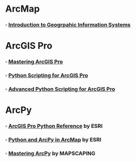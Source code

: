 # ArcMap

### $\square$ [Introduction to Geogrpahic Information Systems](https://www.amazon.com/Introduction-Geographic-Information-Systems-Kang-tsung/dp/1259929647)

# ArcGIS Pro

### $\square$ [Mastering ArcGIS Pro](https://www.mheducation.com/highered/product/mastering-arcgis-pro-price/M9781264091201.html)

### $\square$ [Python Scripting for ArcGIS Pro]( https://www.esri.com/en-us/esri-press/browse/python-scripting-for-arcgis-pro)

### $\square$ [Advanced Python Scripting for ArcGIS Pro](https://www.esri.com/en-us/esri-press/browse/advanced-python-scripting-for-arcgis-pro)

# ArcPy

### $\square$ [ArcGIS Pro Python Reference](https://pro.arcgis.com/en/pro-app/latest/arcpy/main/arcgis-pro-arcpy-reference.htm) by ESRI

### $\square$ [Python and ArcPy in ArcMap](https://desktop.arcgis.com/en/arcmap/latest/analyze/main/what-is-geoprocessing.htm) by ESRI

### $\square$ [Mastering ArcPy](https://mapscaping.com/mastering-arcpy-a-guide-to-listing-features-and-objects-in-geodatabases/) by MAPSCAPING
